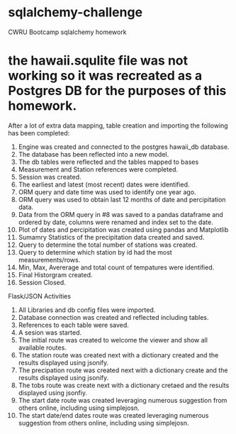 # sqlalchemy-challenge

CWRU Bootcamp sqlalchemy homework

# the hawaii.squlite file was not working so it was recreated as a Postgres DB for the purposes of this homework.

After a lot of extra data mapping, table creation and importing the following has been completed:

1. Engine was created and connected to the postgres hawaii_db database.
2. The database has been reflected into a new model.
3. The db tables were reflected and the tables mapped to bases
4. Measurement and Station references were completed.
5. Session was created.
6. The earliest and latest (most recent) dates were identified.
7. ORM query and date time was used to identify one year ago.
8. ORM query was used to obtain last 12 months of date and percipitation data.
9. Data from the ORM query in #8 was saved to a pandas dataframe and ordered by date, columns were renamed and index set to the date.
10. Plot of dates and percipitation was created using pandas and Matplotlib
11. Sumamry Statistics of the precipitation data created and saved.
12. Query to determine the total number of stations was created.
13. Query to determine which station by id had the most measurements/rows.
14. Min, Max, Avererage and total count of tempatures were identified.
15. Final Historgram created.
16. Session Closed.

Flask/JSON Activities

1. All Libraries and db config files were imported.
2. Database connection was created and reflected including tables.
3. References to each table were saved.
4. A sesion was started.
5. The initial route was created to welcome the viewer and show all available routes.
6. The station route was created next with a dictionary created and the results displayed using jsonify.
7. The precipation route was created next with a dictionary create and the results displayed using jsonify.
8. The tobs route was create next with a dictionary cretaed and the results displayed using jsonfiy.
9. The start date route was created leveraging numerous suggestion from others online, including using simplejosn.
10. The start date/end dates route was created leveraging numerous suggestion from others online, including using simplejosn.
